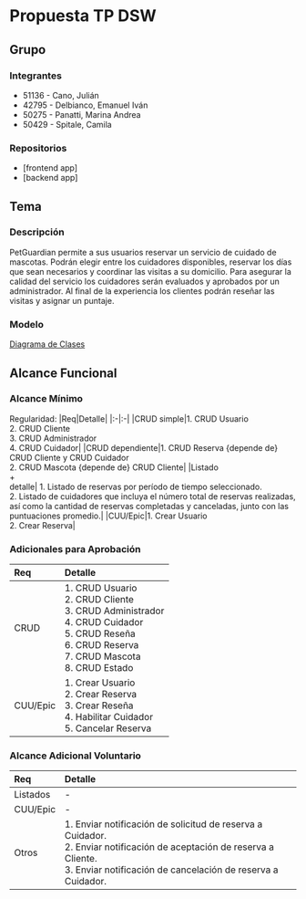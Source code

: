 # Propuesta TP DSW

## Grupo
### Integrantes
* 51136 - Cano, Julián
* 42795 - Delbianco, Emanuel Iván
* 50275 - Panatti, Marina Andrea
* 50429 - Spitale, Camila

### Repositorios
* [frontend app]
* [backend app]

## Tema

### Descripción

PetGuardian permite a sus usuarios reservar un servicio de cuidado de mascotas. Podrán elegir entre los cuidadores disponibles, reservar los días que sean necesarios y coordinar las visitas a su domicilio. Para asegurar la calidad del servicio los cuidadores serán evaluados y aprobados por un administrador. Al final de la experiencia los clientes podrán reseñar las visitas y asignar un puntaje.

### Modelo

[Diagrama de Clases](https://drive.google.com/file/d/10Lp5SGvsbdNWY-dEyrsU1QMi-pRPHlO3/view?usp=sharing)

## Alcance Funcional

### Alcance Mínimo

Regularidad:
|Req|Detalle|
|:-|:-|
|CRUD simple|1. CRUD Usuario<br>2. CRUD Cliente<br>3. CRUD Administrador<br>4. CRUD Cuidador|
|CRUD dependiente|1. CRUD Reserva {depende de} CRUD Cliente y CRUD Cuidador<br>2. CRUD Mascota {depende de} CRUD Cliente|
|Listado<br>+<br>detalle| 1. Listado de reservas por período de tiempo seleccionado.<br> 2. Listado de cuidadores que incluya el número total de reservas realizadas, así como la cantidad de reservas completadas y canceladas, junto con las puntuaciones promedio.|
|CUU/Epic|1. Crear Usuario<br>2. Crear Reserva|

### Adicionales para Aprobación
|Req|Detalle|
|:-|:-|
|CRUD |1. CRUD Usuario<br>2. CRUD Cliente<br>3. CRUD Administrador<br>4. CRUD Cuidador<br>5. CRUD Reseña<br>6. CRUD Reserva<br>7. CRUD Mascota<br>8. CRUD Estado|
|CUU/Epic|1. Crear Usuario<br>2. Crear Reserva <br>3. Crear Reseña<br>4. Habilitar Cuidador<br>5. Cancelar Reserva|

### Alcance Adicional Voluntario

|Req|Detalle|
|:-|:-|
|Listados |-|
|CUU/Epic|-|
|Otros|1. Enviar notificación de solicitud de reserva a Cuidador. <br>2. Enviar notificación de aceptación de reserva a Cliente. <br>3. Enviar notificación de cancelación de reserva a Cuidador.|